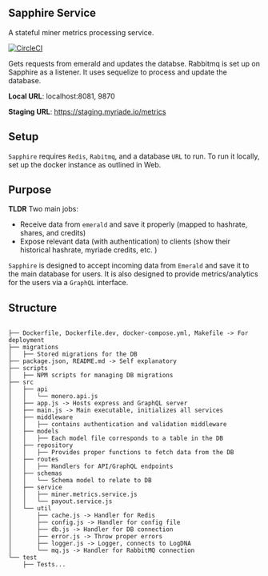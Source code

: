 ## Sapphire Service

A stateful miner metrics processing service.

[![CircleCI](https://circleci.com/gh/myriadeinc/sapphire.svg?style=svg)](https://circleci.com/gh/myriadeinc/sapphire)

Gets requests from emerald and updates the databse. Rabbitmq is set up on Sapphire as a listener. It uses sequelize to process and update the database.

**Local URL**: localhost:8081, 9870

**Staging URL**: https://staging.myriade.io/metrics

## Setup
`Sapphire` requires `Redis`, `Rabitmq`, and a database `URL` to run. To run it locally, set up the docker instance as outlined in Web.

## Purpose
**TLDR** Two main jobs:
- Receive data from `emerald` and save it properly (mapped to hashrate, shares, and credits)
- Expose relevant data (with authentication) to clients (show their historical hashrate, myriade credits, etc. )

`Sapphire` is designed to accept incoming data from `Emerald` and save it to the main database for users. It is also designed to provide metrics/analytics for the users via a `GraphQL` interface.

## Structure

```

├── Dockerfile, Dockerfile.dev, docker-compose.yml, Makefile -> For deployment
├── migrations
│   ├── Stored migrations for the DB
├── package.json, README.md -> Self explanatory
├── scripts
│   ├── NPM scripts for managing DB migrations
├── src
│   ├── api
│   │   └── monero.api.js
│   ├── app.js -> Hosts express and GraphQL server
│   ├── main.js -> Main executable, initializes all services
│   ├── middleware
│   │   ├── contains authentication and validation middleware
│   ├── models
│   │   ├── Each model file corresponds to a table in the DB
│   ├── repository
│   │   ├── Provides proper functions to fetch data from the DB
│   ├── routes
│   │   ├── Handlers for API/GraphQL endpoints
│   ├── schemas
│   │   └── Schema model to relate to DB
│   ├── service
│   │   ├── miner.metrics.service.js
│   │   └── payout.service.js
│   └── util
│       ├── cache.js -> Handler for Redis
│       ├── config.js -> Handler for config file
│       ├── db.js -> Handler for DB connection
│       ├── error.js -> Throw proper errors
│       ├── logger.js -> Logger, connects to LogDNA
│       └── mq.js -> Handler for RabbitMQ connection
└── test
    ├── Tests...

```